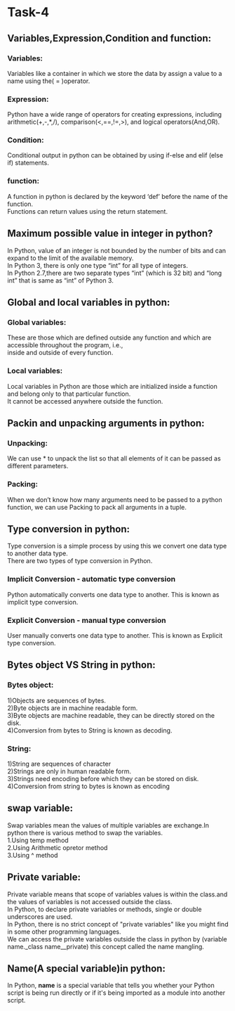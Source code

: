 # Task-4<br>
## Variables,Expression,Condition and function:<br>
### Variables:<br>
Variables like a container in which we store the data by assign  a value to a name using the( = )operator.<br>
### Expression:<br>
Python have a wide range of operators for creating expressions, including arithmetic(+,-,*,/), comparison(<,==,!=,>), and logical operators(And,OR).<br>
### Condition:<br>
Conditional output in python can be obtained by using if-else and elif (else if) statements.<br>
### function:<br>
A function in python is declared by the keyword ‘def’ before the name of the function.<br>
Functions can return values using the return statement.<br>
## Maximum possible value in integer in python?<br>
In Python, value of an integer is not bounded by the number of bits and can expand to the limit of the available memory.<br>In Python 3, there is only one type “int” for all type of integers.<br>In Python 2.7,there are two separate types “int” (which is 32 bit) and “long int” that is same as “int” of Python 3.<br>
## Global and local variables in python:<br>
### Global variables:<br>
These are those which are defined outside any function and which are accessible throughout the program, i.e.,<br> inside and outside of every function. <br>
### Local variables:<br>
Local variables in Python are those which are initialized inside a function and belong only to that particular function.<br> It cannot be accessed anywhere outside the function.<br>
## Packin and unpacking arguments in python:<br>
### Unpacking:<br>
We can use * to unpack the list so that all elements of it can be passed as different parameters.<br>
### Packing: <br>
When we don’t know how many arguments need to be passed to a python function, we can use Packing to pack all arguments in a tuple.<br> 
## Type conversion in python:<br>
Type conversion is a simple process by using this we convert one data type to another data type.<br>
There are two types of type conversion in Python.<br>
### Implicit Conversion - automatic type conversion<br>
Python automatically converts one data type to another. This is known as implicit type conversion.<br>
### Explicit Conversion - manual type conversion<br>
User manually converts one data type to another. This is known as Explicit type conversion.<br>
## Bytes object VS String in python:<br>
### Bytes object:<br>
1)Objects are sequences of bytes.<br>
2)Byte objects are in machine readable form.<br>
3)Byte objects are machine readable, they can be directly stored on the disk.<br>
4)Conversion from bytes to String is known as decoding.<br>
### String:<br>
1)String are sequences of character<br>
2)Strings are only in human readable form.<br>
3)Strings need encoding before which they can be stored on disk.<br>
4)Conversion from string to bytes is known as encoding<br>

## swap variable:<br>
Swap variables mean the values of multiple variables are exchange.In python there is various method to swap the variables.<br>
1.Using temp method<br>
2.Using Arithmetic opretor method<br>
3.Using ^ method<br>
## Private variable:<br>
Private variable means that scope of variables values is within the class.and the values of variables is not accessed outside the class.<br>
In Python, to declare private variables or methods, single or double underscores are used.<br>
In Python, there is no strict concept of "private variables" like you might find in some other programming languages.<br>We can access the private variables outside the class in python by (variable name._class name__private) this concept called the name mangling.<br>
## Name(A special variable)in python:<br>
In Python, __name__ is a special variable that tells you whether your Python script is being run directly or if it's being imported as a module into another script.<br>
